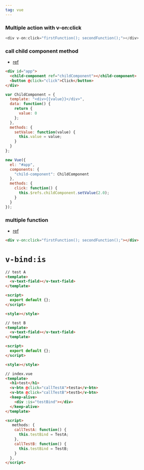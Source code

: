 ```yaml
---
tag: vue
---
```


### Multiple action with v-on:click

```js
<div v-on:click="firstFunction(); secondFunction();"></div>
```

### call child component method

- [ref](https://stackoverflow.com/questions/42632711/how-to-call-function-on-child-component-on-parent-events)

```html
<div id="app">
  <child-component ref="childComponent"></child-component>
  <button @click="click">Click</button>
</div>
```

```js
var ChildComponent = {
  template: "<div>{{value}}</div>",
  data: function() {
    return {
      value: 0
    };
  },
  methods: {
    setValue: function(value) {
      this.value = value;
    }
  }
};

new Vue({
  el: "#app",
  components: {
    "child-component": ChildComponent
  },
  methods: {
    click: function() {
      this.$refs.childComponent.setValue(2.0);
    }
  }
});
```

### multiple function

- [ref](https://stackoverflow.com/questions/38744932/how-to-call-multiple-function-with-v-onclick)

```html
<div v-on:click="firstFunction(); secondFunction();"></div>
```

# `v-bind:is`

```html
// test A
<template>
  <v-text-field></v-text-field>
</template>

<script>
  export default {};
</script>

<style></style>

// test B
<template>
  <v-text-field></v-text-field>
</template>

<script>
  export default {};
</script>

<style></style>

// index.vue
<template>
  <h1>test</h1>
  <v-btn @click="callTestA">testa</v-btn>
  <v-btn @click="callTestB">testb</v-btn>
  <keep-alive>
    <div :is="testBind"></div>
  </keep-alive>
</template>

<script>
   methods: {
    callTestA: function() {
      this.testBind = TestA;
    },
    callTestB: function() {
      this.testBind = TestB;
    }
  },
</script>
```

